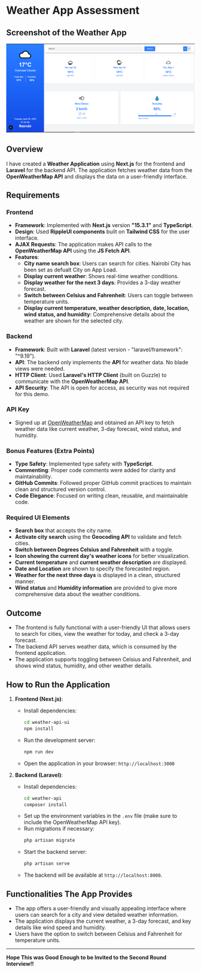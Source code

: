 # Weather App Assessment

## Screenshot of the Weather App

![Weather App Screenshot](ui.png)

## Overview

I have created a **Weather Application** using **Next.js** for the frontend and **Laravel** for the backend API. The application fetches weather data from the **OpenWeatherMap API** and displays the data on a user-friendly interface.

## Requirements

### Frontend

- **Framework**: Implemented with **Next.js** version **"15.3.1"** and **TypeScript**.
- **Design**: Used **RippleUI components** built on **Tailwind CSS** for the user interface.
- **AJAX Requests**: The application makes API calls to the **OpenWeatherMap API** using the **JS Fetch API**.
- **Features**:
  - **City name search box**: Users can search for cities. Nairobi City has been set as defualt City on App Load.
  - **Display current weather**: Shows real-time weather conditions.
  - **Display weather for the next 3 days**: Provides a 3-day weather forecast.
  - **Switch between Celsius and Fahrenheit**: Users can toggle between temperature units.
  - **Display current temperature, weather description, date, location, wind status, and humidity**: Comprehensive details about the weather are shown for the selected city.

### Backend

- **Framework**: Built with **Laravel** (latest version - "laravel/framework": "^9.19").
- **API**: The backend only implements the **API** for weather data. No blade views were needed.
- **HTTP Client**: Used **Laravel's HTTP Client** (built on Guzzle) to communicate with the **OpenWeatherMap API**.
- **API Security**: The API is open for access, as security was not required for this demo.

### API Key

- Signed up at [OpenWeatherMap](https://openweathermap.org/api) and obtained an API key to fetch weather data like current weather, 3-day forecast, wind status, and humidity.

### Bonus Features (Extra Points)

- **Type Safety**: Implemented type safety with **TypeScript**.
- **Commenting**: Proper code comments were added for clarity and maintainability.
- **GitHub Commits**: Followed proper GitHub commit practices to maintain clean and structured version control.
- **Code Elegance**: Focused on writing clean, reusable, and maintainable code.

### Required UI Elements

- **Search box** that accepts the city name.
- **Activate city search** using the **Geocoding API** to validate and fetch cities.
- **Switch between Degrees Celsius and Fahrenheit** with a toggle.
- **Icon showing the current day's weather icons** for better visualization.
- **Current temperature** and **current weather description** are displayed.
- **Date and Location** are shown to specify the forecasted region.
- **Weather for the next three days** is displayed in a clean, structured manner.
- **Wind status** and **Humidity information** are provided to give more comprehensive data about the weather conditions.

## Outcome

- The frontend is fully functional with a user-friendly UI that allows users to search for cities, view the weather for today, and check a 3-day forecast.
- The backend API serves weather data, which is consumed by the frontend application.
- The application supports toggling between Celsius and Fahrenheit, and shows wind status, humidity, and other weather details.

## How to Run the Application

1. **Frontend (Next.js)**:

   - Install dependencies:
     ```bash
     cd weather-api-ui
     npm install
     ```
   - Run the development server:
     ```bash
     npm run dev
     ```
   - Open the application in your browser: `http://localhost:3000`

2. **Backend (Laravel)**:
   - Install dependencies:
     ```bash
     cd weather-api
     composer install
     ```
   - Set up the environment variables in the `.env` file (make sure to include the OpenWeatherMap API key).
   - Run migrations if necessary:
     ```bash
     php artisan migrate
     ```
   - Start the backend server:
     ```bash
     php artisan serve
     ```
   - The backend will be available at `http://localhost:8000`.

## Functionalities The App Provides

- The app offers a user-friendly and visually appealing interface where users can search for a city and view detailed weather information.
- The application displays the current weather, a 3-day forecast, and key details like wind speed and humidity.
- Users have the option to switch between Celsius and Fahrenheit for temperature units.


---

**Hope This was Good Enough to be Invited to the Second Round Interview!!**
